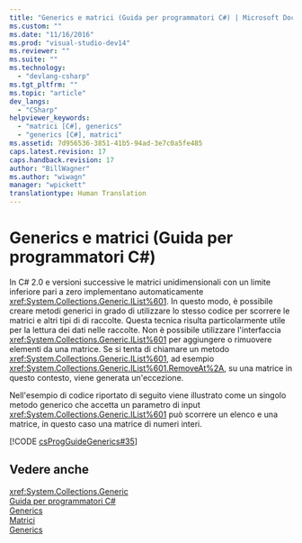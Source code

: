 ```yaml
---
title: "Generics e matrici (Guida per programmatori C#) | Microsoft Docs"
ms.custom: ""
ms.date: "11/16/2016"
ms.prod: "visual-studio-dev14"
ms.reviewer: ""
ms.suite: ""
ms.technology: 
  - "devlang-csharp"
ms.tgt_pltfrm: ""
ms.topic: "article"
dev_langs: 
  - "CSharp"
helpviewer_keywords: 
  - "matrici [C#], generics"
  - "generics [C#], matrici"
ms.assetid: 7d956536-3851-41b5-94ad-3e7c0a5fe485
caps.latest.revision: 17
caps.handback.revision: 17
author: "BillWagner"
ms.author: "wiwagn"
manager: "wpickett"
translationtype: Human Translation
---
```

# Generics e matrici (Guida per programmatori C#)
In C\# 2.0 e versioni successive le matrici unidimensionali con un limite inferiore pari a zero implementano automaticamente <xref:System.Collections.Generic.IList%601>.  In questo modo, è possibile creare metodi generici in grado di utilizzare lo stesso codice per scorrere le matrici e altri tipi di di raccolte.  Questa tecnica risulta particolarmente utile per la lettura dei dati nelle raccolte.  Non è possibile utilizzare l'interfaccia <xref:System.Collections.Generic.IList%601> per aggiungere o rimuovere elementi da una matrice.  Se si tenta di chiamare un metodo <xref:System.Collections.Generic.IList%601>, ad esempio <xref:System.Collections.Generic.IList%601.RemoveAt%2A>, su una matrice in questo contesto, viene generata un'eccezione.  
  
 Nell'esempio di codice riportato di seguito viene illustrato come un singolo metodo generico che accetta un parametro di input <xref:System.Collections.Generic.IList%601> può scorrere un elenco e una matrice, in questo caso una matrice di numeri interi.  
  
 [!CODE [csProgGuideGenerics#35](../CodeSnippet/VS_Snippets_VBCSharp/csProgGuideGenerics#35)]  
  
## Vedere anche  
 <xref:System.Collections.Generic>   
 [Guida per programmatori C\#](../../../csharp/programming-guide/index.md)   
 [Generics](../../../csharp/programming-guide/generics/index.md)   
 [Matrici](../../../csharp/programming-guide/arrays/index.md)   
 [Generics](../Topic/Generics%20in%20the%20.NET%20Framework.md)